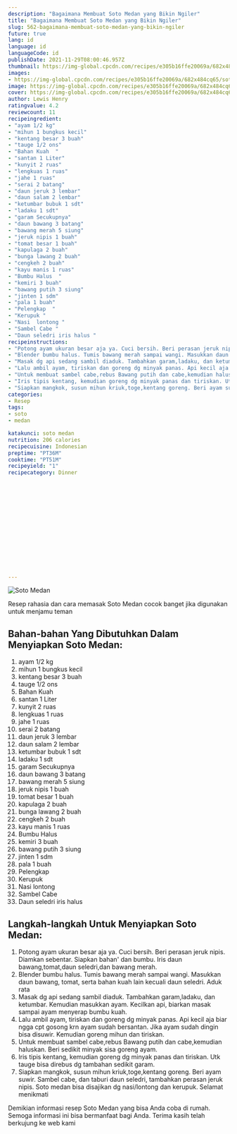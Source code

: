 ```yaml
---
description: "Bagaimana Membuat Soto Medan yang Bikin Ngiler"
title: "Bagaimana Membuat Soto Medan yang Bikin Ngiler"
slug: 562-bagaimana-membuat-soto-medan-yang-bikin-ngiler
future: true
lang: id
language: id
languageCode: id
publishDate: 2021-11-29T08:00:46.957Z 
thumbnail: https://img-global.cpcdn.com/recipes/e305b16ffe20069a/682x484cq65/soto-medan-foto-resep-utama.png
images:
- https://img-global.cpcdn.com/recipes/e305b16ffe20069a/682x484cq65/soto-medan-foto-resep-utama.png
image: https://img-global.cpcdn.com/recipes/e305b16ffe20069a/682x484cq65/soto-medan-foto-resep-utama.png
cover: https://img-global.cpcdn.com/recipes/e305b16ffe20069a/682x484cq65/soto-medan-foto-resep-utama.png
author: Lewis Henry
ratingvalue: 4.2
reviewcount: 11
recipeingredient:
- "ayam 1/2 kg"
- "mihun 1 bungkus kecil"
- "kentang besar 3 buah"
- "tauge 1/2 ons"
- "Bahan Kuah  "
- "santan 1 Liter"
- "kunyit 2 ruas"
- "lengkuas 1 ruas"
- "jahe 1 ruas"
- "serai 2 batang"
- "daun jeruk 3 lembar"
- "daun salam 2 lembar"
- "ketumbar bubuk 1 sdt"
- "ladaku 1 sdt"
- "garam Secukupnya"
- "daun bawang 3 batang"
- "bawang merah 5 siung"
- "jeruk nipis 1 buah"
- "tomat besar 1 buah"
- "kapulaga 2 buah"
- "bunga lawang 2 buah"
- "cengkeh 2 buah"
- "kayu manis 1 ruas"
- "Bumbu Halus  "
- "kemiri 3 buah"
- "bawang putih 3 siung"
- "jinten 1 sdm"
- "pala 1 buah"
- "Pelengkap  "
- "Kerupuk "
- "Nasi  lontong "
- "Sambel Cabe "
- "Daun seledri iris halus "
recipeinstructions:
- "Potong ayam ukuran besar aja ya. Cuci bersih. Beri perasan jeruk nipis. Diamkan sebentar. Siapkan bahan&#39; dan bumbu. Iris daun bawang,tomat,daun seledri,dan bawang merah."
- "Blender bumbu halus. Tumis bawang merah sampai wangi. Masukkan daun bawang, tomat, serta bahan kuah lain kecuali daun seledri. Aduk rata"
- "Masak dg api sedang sambil diaduk. Tambahkan garam,ladaku, dan ketumbar. Kemudian masukkan ayam. Kecilkan api, biarkan masak sampai ayam menyerap bumbu kuah."
- "Lalu ambil ayam, tiriskan dan goreng dg minyak panas. Api kecil aja biar ngga cpt gosong krn ayam sudah bersantan. Jika ayam sudah dingin bisa disuwir. Kemudian goreng mihun dan tiriskan."
- "Untuk membuat sambel cabe,rebus Bawang putih dan cabe,kemudian haluskan. Beri sedikit minyak sisa goreng ayam."
- "Iris tipis kentang, kemudian goreng dg minyak panas dan tiriskan. Utk tauge bisa direbus dg tambahan sedikit garam."
- "Siapkan mangkok, susun mihun kriuk,toge,kentang goreng. Beri ayam suwir. Sambel cabe, dan taburi daun seledri, tambahkan perasan jeruk nipis. Soto medan bisa disajikan dg nasi/lontong dan kerupuk. Selamat menikmati"
categories:
- Resep
tags:
- soto
- medan

katakunci: soto medan 
nutrition: 206 calories
recipecuisine: Indonesian
preptime: "PT36M"
cooktime: "PT51M"
recipeyield: "1"
recipecategory: Dinner


     
    
    
    
    
    
    
    
    
    
    
      
    
---
```



![Soto Medan](https://img-global.cpcdn.com/recipes/e305b16ffe20069a/682x484cq65/soto-medan-foto-resep-utama.png)

Resep rahasia dan cara memasak  Soto Medan cocok banget jika digunakan untuk menjamu teman

<!--inarticleads1-->

## Bahan-bahan Yang Dibutuhkan Dalam Menyiapkan Soto Medan:

1. ayam 1/2 kg
1. mihun 1 bungkus kecil
1. kentang besar 3 buah
1. tauge 1/2 ons
1. Bahan Kuah  
1. santan 1 Liter
1. kunyit 2 ruas
1. lengkuas 1 ruas
1. jahe 1 ruas
1. serai 2 batang
1. daun jeruk 3 lembar
1. daun salam 2 lembar
1. ketumbar bubuk 1 sdt
1. ladaku 1 sdt
1. garam Secukupnya
1. daun bawang 3 batang
1. bawang merah 5 siung
1. jeruk nipis 1 buah
1. tomat besar 1 buah
1. kapulaga 2 buah
1. bunga lawang 2 buah
1. cengkeh 2 buah
1. kayu manis 1 ruas
1. Bumbu Halus  
1. kemiri 3 buah
1. bawang putih 3 siung
1. jinten 1 sdm
1. pala 1 buah
1. Pelengkap  
1. Kerupuk 
1. Nasi  lontong 
1. Sambel Cabe 
1. Daun seledri iris halus 



<!--inarticleads2-->

## Langkah-langkah Untuk Menyiapkan Soto Medan:

1. Potong ayam ukuran besar aja ya. Cuci bersih. Beri perasan jeruk nipis. Diamkan sebentar. Siapkan bahan&#39; dan bumbu. Iris daun bawang,tomat,daun seledri,dan bawang merah.
1. Blender bumbu halus. Tumis bawang merah sampai wangi. Masukkan daun bawang, tomat, serta bahan kuah lain kecuali daun seledri. Aduk rata
1. Masak dg api sedang sambil diaduk. Tambahkan garam,ladaku, dan ketumbar. Kemudian masukkan ayam. Kecilkan api, biarkan masak sampai ayam menyerap bumbu kuah.
1. Lalu ambil ayam, tiriskan dan goreng dg minyak panas. Api kecil aja biar ngga cpt gosong krn ayam sudah bersantan. Jika ayam sudah dingin bisa disuwir. Kemudian goreng mihun dan tiriskan.
1. Untuk membuat sambel cabe,rebus Bawang putih dan cabe,kemudian haluskan. Beri sedikit minyak sisa goreng ayam.
1. Iris tipis kentang, kemudian goreng dg minyak panas dan tiriskan. Utk tauge bisa direbus dg tambahan sedikit garam.
1. Siapkan mangkok, susun mihun kriuk,toge,kentang goreng. Beri ayam suwir. Sambel cabe, dan taburi daun seledri, tambahkan perasan jeruk nipis. Soto medan bisa disajikan dg nasi/lontong dan kerupuk. Selamat menikmati




Demikian informasi  resep Soto Medan   yang bisa Anda coba di rumah. Semoga informasi ini bisa bermanfaat bagi Anda. Terima kasih telah berkujung ke web kami
